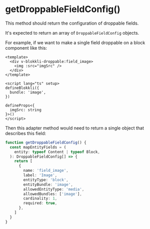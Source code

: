 # getDroppableFieldConfig()

This method should return the configuration of droppable fields.

It's expected to return an array of `DroppableFieldConfig` objects.

For example, if we want to make a single field droppable on a block component
like this:

```vue [Image.vue]
<template>
  <div v-blokkli-droppable:field_image>
    <img :src="imgSrc" />
  </div>
</template>

<script lang="ts" setup>
defineBlokkli({
  bundle: 'image',
})

defineProps<{
  imgSrc: string
}>()
</script>
```

Then this adapter method would need to return a single object that describes
this field:

```typescript
function getDroppableFieldConfig() {
  const mapEntityFields = (
    entity: typeof Content | typeof Block,
  ): DroppableFieldConfig[] => {
    return [
      {
        name: 'field_image',
        label: 'Image',
        entityType: 'block',
        entityBundle: 'image',
        allowedEntityType: 'media',
        allowedBundles: ['image'],
        cardinality: 1,
        required: true,
      },
    ]
  }
}
```
